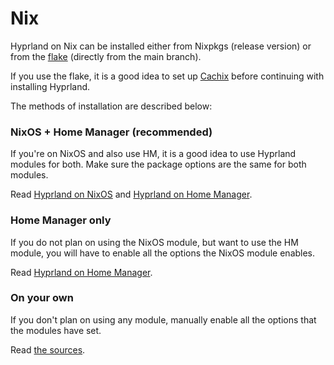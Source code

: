 # Nix

Hyprland on Nix can be installed either from Nixpkgs (release version) or from the [flake](https://github.com/hyprwm/Hyprland/blob/main/flake.nix) (directly from the main branch).

If you use the flake, it is a good idea to set up [Cachix](../pages/Nix/Cachix/) before continuing with installing Hyprland.

The methods of installation are described below:

### NixOS + Home Manager (recommended)

If you're on NixOS and also use HM, it is a good idea to use Hyprland modules for both. Make sure the package options are the same for both modules.

Read [Hyprland on NixOS](../pages/Nix/Hyprland-on-NixOS/) and [Hyprland on Home Manager](../pages/Nix/Hyprland-on-Home-Manager/).

### Home Manager only

If you do not plan on using the NixOS module, but want to use the HM module, you will have to enable all the options the NixOS module enables.

Read [Hyprland on Home Manager](../pages/Nix/Hyprland-on-Home-Manager/).

### On your own

If you don't plan on using any module, manually enable all the options that the modules have set.

Read [the sources](https://github.com/hyprwm/Hyprland/tree/main/nix).
